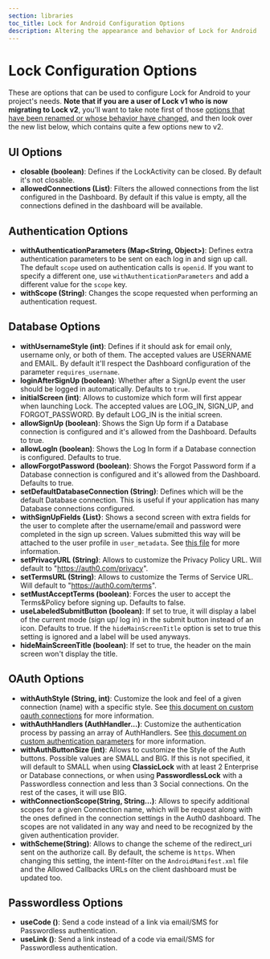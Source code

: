 ```yaml
---
section: libraries
toc_title: Lock for Android Configuration Options
description: Altering the appearance and behavior of Lock for Android
---
```


# Lock Configuration Options

These are options that can be used to configure Lock for Android to your project's needs. **Note that if you are a user of Lock v1 who is now migrating to Lock v2**, you'll want to take note first of those [options that have been renamed or whose behavior have changed](/libraries/lock-android/migration-guide), and then look over the new list below, which contains quite a few options new to v2.

## UI Options

- **closable (boolean)**: Defines if the LockActivity can be closed. By default it's not closable.
- **allowedConnections (List<String>)**: Filters the allowed connections from the list configured in the Dashboard. By default if this value is empty, all the connections defined in the dashboard will be available.

## Authentication Options

- **withAuthenticationParameters (Map<String, Object>)**: Defines extra authentication parameters to be sent on each log in and sign up call.
The default `scope` used on authentication calls is `openid`. If you want to specify a different one, use `withAuthenticationParameters` and add a different value for the `scope` key.
- **withScope (String)**: Changes the scope requested when performing an authentication request.

## Database Options

- **withUsernameStyle (int)**: Defines if it should ask for email only, username only, or both of them. The accepted values are USERNAME and EMAIL. By default it'll respect the Dashboard configuration of the parameter `requires_username`.
- **loginAfterSignUp (boolean)**: Whether after a SignUp event the user should be logged in automatically. Defaults to `true`.
- **initialScreen (int)**: Allows to customize which form will first appear when launching Lock. The accepted values are LOG_IN, SIGN_UP, and FORGOT_PASSWORD. By default LOG_IN is the initial screen.
- **allowSignUp (boolean)**: Shows the Sign Up form if a Database connection is configured and it's allowed from the Dashboard. Defaults to true.
- **allowLogIn (boolean)**: Shows the Log In form if a Database connection is configured. Defaults to true.
- **allowForgotPassword (boolean)**: Shows the Forgot Password form if a Database connection is configured and it's allowed from the Dashboard. Defaults to true.
- **setDefaultDatabaseConnection (String)**: Defines which will be the default Database connection. This is useful if your application has many Database connections configured.
- **withSignUpFields {List<CustomField>}**: Shows a second screen with extra fields for the user to complete after the username/email and password were completed in the sign up screen. Values submitted this way will be attached to the user profile in `user_metadata`. See [this file](/libraries/lock-android/custom-fields) for more information.
- **setPrivacyURL (String)**: Allows to customize the Privacy Policy URL. Will default to "https://auth0.com/privacy".
- **setTermsURL (String)**: Allows to customize the Terms of Service URL. Will default to "https://auth0.com/terms".
- **setMustAcceptTerms (boolean)**: Forces the user to accept the Terms&Policy before signing up. Defaults to false.
- **useLabeledSubmitButton (boolean)**: If set to true, it will display a label of the current mode (sign up/ log in) in the submit button instead of an icon. Defaults to true. If the `hideMainScreenTitle` option is set to true this setting is ignored and a label will be used anyways.
- **hideMainScreenTitle (boolean)**: If set to true, the header on the main screen won't display the title.

## OAuth Options

- **withAuthStyle (String, int)**: Customize the look and feel of a given connection (name) with a specific style. See [this document on custom oauth connections](/libraries/lock-android/custom-oauth-connections) for more information.
- **withAuthHandlers (AuthHandler...)**: Customize the authentication process by passing an array of AuthHandlers. See [this document on custom authentication parameters](/libraries/lock-android/custom-authentication-providers) for more information.
- **withAuthButtonSize (int)**: Allows to customize the Style of the Auth buttons. Possible values are SMALL and BIG. If this is not specified, it will default to SMALL when using **ClassicLock** with at least 2 Enterprise or Database connections, or when using **PasswordlessLock** with a Passwordless connection and less than 3 Social connections. On the rest of the cases, it will use BIG.
- **withConnectionScope(String, String...)**: Allows to specify additional scopes for a given Connection name, which will be request along with the ones defined in the connection settings in the Auth0 dashboard. The scopes are not validated in any way and need to be recognized by the given authentication provider.
- **withScheme(String)**: Allows to change the scheme of the redirect_uri sent on the authorize call. By default, the scheme is `https`. When changing this setting, the intent-filter on the `AndroidManifest.xml` file and the Allowed Callbacks URLs on the client dashboard must be updated too.

## Passwordless Options

- **useCode ()**: Send a code instead of a link via email/SMS for Passwordless authentication.
- **useLink ()**: Send a link instead of a code via email/SMS for Passwordless authentication.
